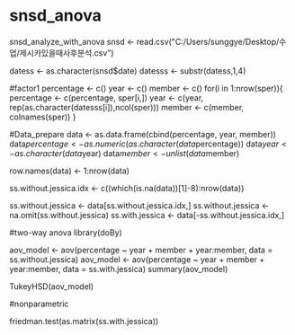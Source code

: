 # snsd_anova
snsd_analyze_with_anova
snsd <- read.csv("C:/Users/sunggye/Desktop/수업/제시카있을때사후분석.csv")

datess <- as.character(snsd$date)
datesss <- substr(datess,1,4)


#factor1
percentage <- c()
year <- c()
member <- c()
for(i in 1:nrow(sper)){
  percentage <- c(percentage, sper[i,])
  year <- c(year, rep(as.character(datesss[i]),ncol(sper)))
  member <- c(member, colnames(sper))
}

#Data_prepare
data <- as.data.frame(cbind(percentage, year, member))
data$percentage <- as.numeric(as.character(data$percentage))
data$year <- as.character(data$year)
data$member <- unlist(data$member)



row.names(data) <- 1:nrow(data)

ss.without.jessica.idx <- c((which(is.na(data))[1]-8):nrow(data))

ss.without.jessica <- data[ss.without.jessica.idx,]
ss.without.jessica <- na.omit(ss.without.jessica)
ss.with.jessica <- data[-ss.without.jessica.idx,]

#two-way anova
library(doBy)

aov_model <- aov(percentage ~ year + member + year:member, data = ss.without.jessica)
aov_model <- aov(percentage ~ year + member + year:member, data = ss.with.jessica)
summary(aov_model)

TukeyHSD(aov_model)

#nonparametric

friedman.test(as.matrix(ss.with.jessica))
